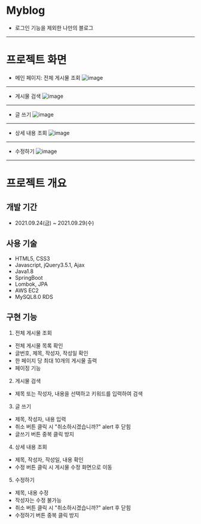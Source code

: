 # Myblog
  
- 로그인 기능을 제외한 나만의 블로그
---
  
  
  
# 프로젝트 화면
  
- 메인 페이지: 전체 게시물 조회
![image](https://user-images.githubusercontent.com/44156173/135315100-ee1d1318-fccb-4299-8d9d-29a7ea75d06f.png)
---
- 게시물 검색
![image](https://user-images.githubusercontent.com/44156173/135315664-b6a77972-a180-4f8b-bb69-048b99d532ab.png)
---
- 글 쓰기
![image](https://user-images.githubusercontent.com/44156173/135315419-1484969a-0fc3-49b4-a495-cd5b3fbd3310.png)
---
- 상세 내용 조회
![image](https://user-images.githubusercontent.com/44156173/135315510-febb65c0-0417-42e5-9833-e029d646d68f.png)
---
- 수정하기
![image](https://user-images.githubusercontent.com/44156173/135315576-72a82d05-2b80-40c3-8a90-89cf5b59acb5.png)
---
  
  
  
# 프로젝트 개요
  
## 개발 기간
  
- 2021.09.24(금) ~ 2021.09.29(수)
  
## 사용 기술
- HTML5, CSS3
- Javascript, jQuery3.5.1, Ajax
- Java1.8
- SpringBoot
- Lombok, JPA
- AWS EC2
- MySQL8.0 RDS
  
## 구현 기능
  
1. 전체 게시물 조회
  - 전체 게시물 목록 확인
  - 글번호, 제목, 작성자, 작성일 확인
  - 한 페이지 당 최대 10개의 게시물 출력
  - 페이징 기능
  
2. 게시물 검색
  - 제목 또는 작성자, 내용을 선택하고 키워드를 입력하여 검색
  
3. 글 쓰기
  - 제목, 작성자, 내용 입력
  - 취소 버튼 클릭 시 "취소하시겠습니까?" alert 후 닫힘
  - 글쓰기 버튼 중복 클릭 방지
  
4. 상세 내용 조회
  - 제목, 작성자, 작성일, 내용 확인
  - 수정 버튼 클릭 시 게시물 수정 화면으로 이동
  
5. 수정하기
  - 제목, 내용 수정
  - 작성자는 수정 불가능
  - 취소 버튼 클릭 시 "취소하시겠습니까?" alert 후 닫힘
  - 수정하기 버튼 중복 클릭 방지
  
